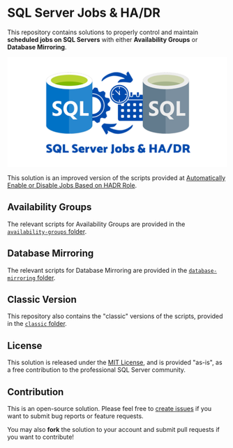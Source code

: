 # SQL Server Jobs & HA/DR

This repository contains solutions to properly control and maintain **scheduled jobs on SQL Servers** with either **Availability Groups** or **Database Mirroring**.

![Cover Image](media/sql-jobs-hadr.png)

This solution is an improved version of the scripts provided at [Automatically Enable or Disable Jobs Based on HADR Role](https://eitanblumin.com/2018/11/06/automatically-enable-or-disable-jobs-based-on-hadr-role/).

## Availability Groups

The relevant scripts for Availability Groups are provided in the [`availability-groups` folder](availability-groups/).

## Database Mirroring

The relevant scripts for Database Mirroring are provided in the [`database-mirroring` folder](database-mirroring/).

## Classic Version

This repository also contains the "classic" versions of the scripts, provided in the [`classic` folder](classic/).

## License

This solution is released under the [MIT License](LICENSE), and is provided "as-is", as a free contribution to the professional SQL Server community.

## Contribution

This is an open-source solution. Please feel free to [create issues](issues) if you want to submit bug reports or feature requests.

You may also **fork** the solution to your account and submit pull requests if you want to contribute!
